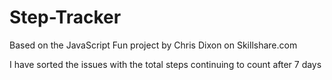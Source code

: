 # Step-Tracker

Based on the JavaScript Fun project by Chris Dixon on Skillshare.com 

I have sorted the issues with the total steps continuing to count after 7 days